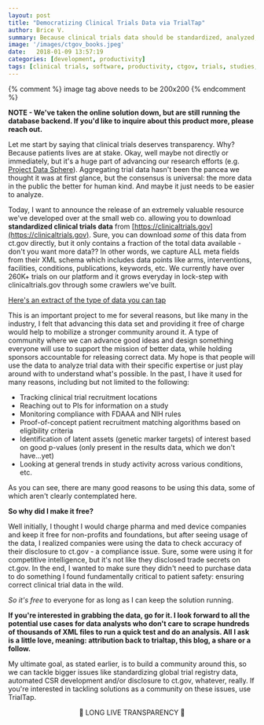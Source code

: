 ```yaml
---
layout: post
title: "Democratizing Clinical Trials Data via TrialTap"
author: Brice V.
summary: Because clinical trials data should be standardized, analyzed, and transparent.
image: '/images/ctgov_books.jpeg'
date:   2018-01-09 13:57:19
categories: [development, productivity]
tags: [clinical trials, software, productivity, ctgov, trials, studies, patients]
---
```

{% comment %}
	image tag above needs to be 200x200
{% endcomment %}

**NOTE - We've taken the online solution down, but are still running the database backend. If you'd like to inquire about this product more, please reach out.**

Let me start by saying that clinical trials deserves transparency. Why? Because patients lives are at stake. Okay, well maybe not directly or immediately, but it's a huge part of advancing our research efforts (e.g. [Project Data Sphere](https://www.projectdatasphere.org/projectdatasphere/html/home)). Aggregating trial data hasn't been the pancea we thought it was at first glance, but the consensus is universal: the more data in the public the better for human kind. And maybe it just needs to be easier to analyze.



Today, I want to announce the release of an extremely valuable resource we've developed over at the small web co. allowing you to download **standardized clinical trials data** from [https://clinicaltrials.gov](https://clinicaltrials.gov). Sure, you can download _some_ of this data from ct.gov directly, but it only contains a fraction of the total data available - don't you want more data?? In other words, we capture ALL meta fields from their XML schema which includes data points like arms, interventions, facilities, conditions, publications, keywords, etc.  We currently have over 260K+ trials on our platform and it grows everyday in lock-step with clinicaltrials.gov through some crawlers we've built.

[Here's an extract of the type of data you can tap](https://drive.google.com/file/d/16gmN4aWdLIXNzmAmUw5_8YcizQHlTYqT/view?usp=sharing)

This is an important project to me for several reasons, but like many in the industry, I felt that advancing this data set and providing it free of charge would help to mobilize a stronger community around it. A type of community where we can advance good ideas and design something everyone will use to support the mission of better data, while holding sponsors accountable for releasing correct data. My hope is that people will use the data to analyze trial data with their specific expertise or just play around with to understand what's possible. In the past, I have it used for many reasons, including but not limited to the following:
- Tracking clinical trial recruitment locations
- Reaching out to PIs for information on a study
- Monitoring compliance with FDAAA and NIH rules
- Proof-of-concept patient recruitment matching algorithms based on eligibility criteria
- Identification of latent assets (genetic marker targets) of interest based on good p-values (only present in the results data, which we don't have...yet)
- Looking at general trends in study activity across various conditions, etc. 

As you can see, there are many good reasons to be using this data, some of which aren't clearly contemplated here. 

**So why did I make it free?**

Well initially, I thought I would charge pharma and med device companies and keep it free for non-profits and foundations, but after seeing usage of the data, I realized companies were using the data to check accuracy of their disclosure to ct.gov - a compliance issue. Sure, some were using it for competitive intelligence, but it's not like they disclosed trade secrets on ct.gov. In the end, I wanted to make sure they didn't need to purchase data to do something I found fundamentally critical to patient safety: ensuring correct clinical trial data in the wild.

_So it's free_ to everyone for as long as I can keep the solution running. 

**If you're interested in grabbing the data, go for it. I look forward to all the potential use cases for data analysts who don't care to scrape hundreds of thousands of XML files to run a quick test and do an analysis. All I ask is a little love, meaning: attribution back to trialtap, this blog, a share or a follow.**

My ultimate goal, as stated earlier, is to build a community around this, so we can tackle bigger issues like standardizing global trial registry data, automated CSR development and/or disclosure to ct.gov, whatever, really. If you're interested in tackling solutions as a community on these issues, use TrialTap. 

<center>🎉 LONG LIVE TRANSPARENCY 🎉</center>

